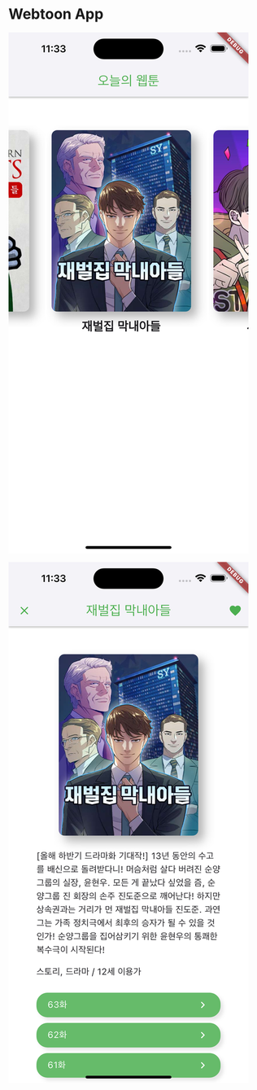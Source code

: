 # Webtoon App

![Screenshot](./screenshots/webtoon1.png)

![Screenshot](./screenshots/webtoon2.png)
